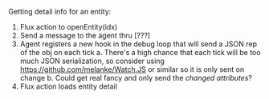 Getting detail info for an entity:

1. Flux action to openEntity(idx)
2. Send a message to the agent thru [???]
3. Agent registers a new hook in the debug loop that will send a JSON rep of the obj on each tick
    a. There's a high chance that each tick will be too much JSON serialization, so consider using https://github.com/melanke/Watch.JS or similar so it is only sent on change
    b. Could get real fancy and only send the *changed attributes*?
4. Flux action loads entity detail
